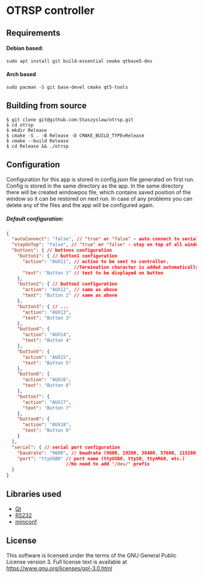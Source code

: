# OTRSP controller

## Requirements
#### Debian based:
``sudo apt install git build-essential cmake qtbase5-dev``

#### Arch based
``sudo pacman -S git base-devel cmake qt5-tools``

## Building from source
```console
$ git clone git@github.com:Staszyslaw/otrsp.git
$ cd otrsp
$ mkdir Release
$ cmake -S . -B Release -D CMAKE_BUILD_TYPE=Release
$ cmake --build Release
$ cd Release && ./otrsp
```

## Configuration
Configuration for this app is stored in config.json file generated on first run.<br />
Config is stored in the same directory as the app.
In the same directory there will be created windowpos file, which contains saved position of the window so it can be restored on next run.
In case of any problems you can delete any of the files and the app will be configured again.
##### Default configuration:
```json
{
  "autoConnect": "false", // "true" or "false" - auto connect to serial on startup
  "stayOnTop": "false", // "true" or "false" - stay on top of all windows
  "buttons": { // buttons configuration
    "button1": { // button1 configuration
      "action": "AUX11", // action to be sent to controller. 
                         //Termination character is added automatically
      "text": "Button 1" // text to be displayed on button
    },
    "button2": { // button2 configuration
      "action": "AUX12", // same as above
      "text": "Button 2" // same as above
    },
    "button3": { // ...
      "action": "AUX13",
      "text": "Button 3"
    },
    "button4": {
      "action": "AUX14",
      "text": "Button 4"
    },
    "button5": {
      "action": "AUX15",
      "text": "Button 5"
    },
    "button6": {
      "action": "AUX16",
      "text": "Button 6"
    },
    "button7": {
      "action": "AUX17",
      "text": "Button 7"
    },
    "button8": {
      "action": "AUX18",
      "text": "Button 8"
    }
  },
  "serial": { // serial port configuration
    "baudrate": "9600", // baudrate (9600, 19200, 38400, 57600, 115200)
    "port": "ttyUSB0" // port name (ttyUSB0, ttyS0, ttyAMA0, etc.)
                      //No need to add "/dev/" prefix
  }
}
```

## Libraries used
- [Qt](https://www.qt.io/)
- [RS232](https://gitlab.com/Teuniz/RS-232/-/tree/master)
- [miniconf](https://github.com/c-w-m/miniconf/)

## License
This software is licensed under the terms of the GNU General Public License version 3.
Full license text is available at https://www.gnu.org/licenses/gpl-3.0.html
